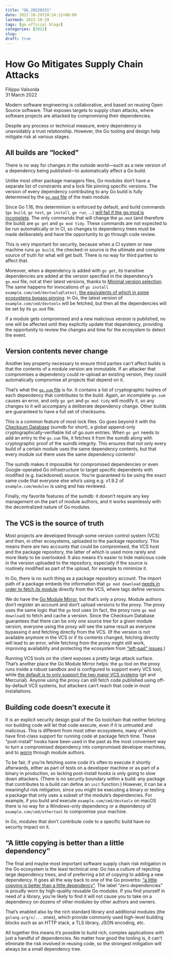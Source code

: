 ```yaml
---
title: "Gb_20220331"
date: 2022-10-29T20:24:12+08:00
lastmod: 2022-10-29
tags: [go official blogs]
categories: [2022]
slug:
draft: true
---
```

# How Go Mitigates Supply Chain Attacks

Filippo Valsorda  
31 March 2022

Modern software engineering is collaborative, and based on reusing Open Source software. That exposes targets to supply chain attacks, where software projects are attacked by compromising their dependencies.

Despite any process or technical measure, every dependency is unavoidably a trust relationship. However, the Go tooling and design help mitigate risk at various stages.

## All builds are “locked”

There is no way for changes in the outside world—such as a new version of a dependency being published—to automatically affect a Go build.

Unlike most other package managers files, Go modules don’t have a separate list of constraints and a lock file pinning specific versions. The version of every dependency contributing to any Go build is fully determined by the [`go.mod` file](https://go.dev/ref/mod#go-mod-file) of the main module.

Since Go 1.16, this determinism is enforced by default, and build commands (`go build`, `go test`, `go install`, `go run`, …) [will fail if the go.mod is incomplete](https://go.dev/ref/mod#go-mod-file-updates). The only commands that will change the `go.mod` (and therefore the build) are `go get` and `go mod tidy`. These commands are not expected to be run automatically or in CI, so changes to dependency trees must be made deliberately and have the opportunity to go through code review.

This is very important for security, because when a CI system or new machine runs `go build`, the checked-in source is the ultimate and complete source of truth for what will get built. There is no way for third parties to affect that.

Moreover, when a dependency is added with `go get`, its transitive dependencies are added at the version specified in the dependency’s `go.mod` file, not at their latest versions, thanks to [Minimal version selection](https://go.dev/ref/mod#minimal-version-selection). The same happens for invocations of `go install example.com/cmd/devtoolx@latest`, [the equivalents of which in some ecosystems bypass pinning](https://research.swtch.com/npm-colors). In Go, the latest version of `example.com/cmd/devtoolx` will be fetched, but then all the dependencies will be set by its `go.mod` file.

If a module gets compromised and a new malicious version is published, no one will be affected until they explicitly update that dependency, providing the opportunity to review the changes and time for the ecosystem to detect the event.

## Version contents never change

Another key property necessary to ensure third parties can’t affect builds is that the contents of a module version are immutable. If an attacker that compromises a dependency could re-upload an existing version, they could automatically compromise all projects that depend on it.

That’s what the [`go.sum` file](https://go.dev/ref/mod#go-sum-files) is for. It contains a list of cryptographic hashes of each dependency that contributes to the build. Again, an incomplete `go.sum` causes an error, and only `go get` and `go mod tidy` will modify it, so any changes to it will accompany a deliberate dependency change. Other builds are guaranteed to have a full set of checksums.

This is a common feature of most lock files. Go goes beyond it with the [Checksum Database](https://go.dev/ref/mod#checksum-database) (sumdb for short), a global append-only cryptographically-verifiable list of go.sum entries. When `go get` needs to add an entry to the `go.sum` file, it fetches it from the sumdb along with cryptographic proof of the sumdb integrity. This ensures that not only every build of a certain module uses the same dependency contents, but that every module out there uses the same dependency contents!

The sumdb makes it impossible for compromised dependencies or even Google-operated Go infrastructure to target specific dependents with modified (e.g. backdoored) source. You’re guaranteed to be using the exact same code that everyone else who’s using e.g. v1.9.2 of `example.com/modulex` is using and has reviewed.

Finally, my favorite features of the sumdb: it doesn’t require any key management on the part of module authors, and it works seamlessly with the decentralized nature of Go modules.

## The VCS is the source of truth

Most projects are developed through some version control system (VCS) and then, in other ecosystems, uploaded to the package repository. This means there are two accounts that could be compromised, the VCS host and the package repository, the latter of which is used more rarely and more likely to be overlooked. It also means it’s easier to hide malicious code in the version uploaded to the repository, especially if the source is routinely modified as part of the upload, for example to minimize it.

In Go, there is no such thing as a package repository account. The import path of a package embeds the information that `go mod download` [needs in order to fetch its module](https://pkg.go.dev/cmd/go#hdr-Remote_import_paths) directly from the VCS, where tags define versions.

We do have the [Go Module Mirror](https://go.dev/blog/module-mirror-launch), but that’s only a proxy. Module authors don’t register an account and don’t upload versions to the proxy. The proxy uses the same logic that the `go` tool uses (in fact, the proxy runs `go mod download`) to fetch and cache a version. Since the Checksum Database guarantees that there can be only one source tree for a given module version, everyone using the proxy will see the same result as everyone bypassing it and fetching directly from the VCS. (If the version is not available anymore in the VCS or if its contents changed, fetching directly will lead to an error, while fetching from the proxy might still work, improving availability and protecting the ecosystem from [“left-pad” issues](https://blog.npmjs.org/post/141577284765/kik-left-pad-and-npm).)

Running VCS tools on the client exposes a pretty large attack surface. That’s another place the Go Module Mirror helps: the `go` tool on the proxy runs inside a robust sandbox and is configured to support every VCS tool, while [the default is to only support the two major VCS systems](https://go.dev/ref/mod#vcs-govcs) (git and Mercurial). Anyone using the proxy can still fetch code published using off-by-default VCS systems, but attackers can’t reach that code in most installations.

## Building code doesn’t execute it

It is an explicit security design goal of the Go toolchain that neither fetching nor building code will let that code execute, even if it is untrusted and malicious. This is different from most other ecosystems, many of which have first-class support for running code at package fetch time. These “post-install” hooks have been used in the past as the most convenient way to turn a compromised dependency into compromised developer machines, and to [worm](https://en.wikipedia.org/wiki/Computer_worm) through module authors.

To be fair, if you’re fetching some code it’s often to execute it shortly afterwards, either as part of tests on a developer machine or as part of a binary in production, so lacking post-install hooks is only going to slow down attackers. (There is no security boundary within a build: any package that contributes to a build can define an `init` function.) However, it can be a meaningful risk mitigation, since you might be executing a binary or testing a package that only uses a subset of the module’s dependencies. For example, if you build and execute `example.com/cmd/devtoolx` on macOS there is no way for a Windows-only dependency or a dependency of `example.com/cmd/othertool` to compromise your machine.

In Go, modules that don’t contribute code to a specific build have no security impact on it.

## “A little copying is better than a little dependency”

The final and maybe most important software supply chain risk mitigation in the Go ecosystem is the least technical one: Go has a culture of rejecting large dependency trees, and of preferring a bit of copying to adding a new dependency. It goes all the way back to one of the Go proverbs: [“a little copying is better than a little dependency”](https://youtube.com/clip/UgkxWCEmMJFW0-TvSMzcMEAHZcpt2FsVXP65). The label “zero dependencies” is proudly worn by high-quality reusable Go modules. If you find yourself in need of a library, you’re likely to find it will not cause you to take on a dependency on dozens of other modules by other authors and owners.

That’s enabled also by the rich standard library and additional modules (the `golang.org/x/...` ones), which provide commonly used high-level building blocks such as an HTTP stack, a TLS library, JSON encoding, etc.

All together this means it’s possible to build rich, complex applications with just a handful of dependencies. No matter how good the tooling is, it can’t eliminate the risk involved in reusing code, so the strongest mitigation will always be a small dependency tree.
